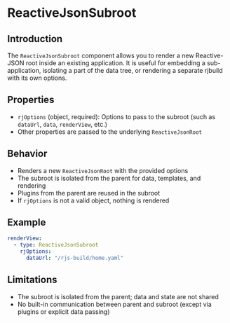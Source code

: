 # ReactiveJsonSubroot

## Introduction

The `ReactiveJsonSubroot` component allows you to render a new Reactive-JSON root inside an existing application. It is useful for embedding a sub-application, isolating a part of the data tree, or rendering a separate rjbuild with its own options.

## Properties
- `rjOptions` (object, required): Options to pass to the subroot (such as `dataUrl`, `data`, `renderView`, etc.)
- Other properties are passed to the underlying `ReactiveJsonRoot`

## Behavior
- Renders a new `ReactiveJsonRoot` with the provided options
- The subroot is isolated from the parent for data, templates, and rendering
- Plugins from the parent are reused in the subroot
- If `rjOptions` is not a valid object, nothing is rendered

## Example
```yaml
renderView:
  - type: ReactiveJsonSubroot
    rjOptions:
      dataUrl: "/rjs-build/home.yaml"
```

## Limitations
- The subroot is isolated from the parent; data and state are not shared
- No built-in communication between parent and subroot (except via plugins or explicit data passing) 